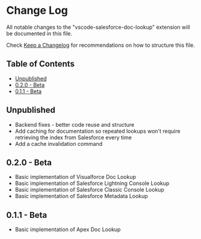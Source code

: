 # Change Log

All notable changes to the "vscode-salesforce-doc-lookup" extension will be documented in this file.

Check [Keep a Changelog](http://keepachangelog.com/) for recommendations on how to structure this file.

<!-- omit in toc -->
## Table of Contents
- [Unpublished](#unpublished)
- [0.2.0 - Beta](#020---beta)
- [0.1.1 - Beta](#011---beta)

## Unpublished
- Backend fixes - better code reuse and structure
- Add caching for documentation so repeated lookups won't require retrieving the index from Salesforce every time
- Add a cache invalidation command

## 0.2.0 - Beta
- Basic implementation of Visualforce Doc Lookup
- Basic implementation of Salesforce Lightning Console Lookup
- Basic implementation of Salesforce Classic Console Lookup
- Basic implementation of Salesforce Metadata Lookup

## 0.1.1 - Beta

- Basic implementation of Apex Doc Lookup
